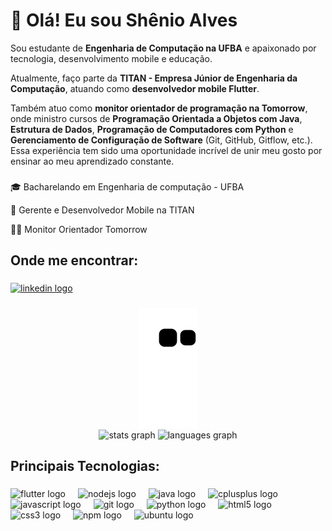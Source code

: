 <h1>👋 Olá! Eu sou Shênio Alves</h1>

Sou estudante de **Engenharia de Computação na UFBA** e apaixonado por tecnologia, desenvolvimento mobile e educação.

Atualmente, faço parte da **TITAN - Empresa Júnior de Engenharia da Computação**, atuando como **desenvolvedor mobile Flutter**.

Também atuo como **monitor orientador de programação na Tomorrow**, onde ministro cursos de **Programação Orientada a Objetos com Java**, **Estrutura de Dados**, **Programação de Computadores com Python** e **Gerenciamento de Configuração de Software** (Git, GitHub, Gitflow, etc.). Essa experiência tem sido uma oportunidade incrível de unir meu gosto por ensinar ao meu aprendizado constante.



###

<p align="left">
🎓 Bacharelando em Engenharia de computação - UFBA</p>
📱 Gerente e Desenvolvedor Mobile na TITAN</p>
🧑‍🏫  Monitor Orientador Tomorrow</p>

###


<h2 align="left">Onde me encontrar:</h2>

###

<div align="left">
  <a href="https://www.linkedin.com/in/shenioalves" target="_blank">
    <img src="https://img.shields.io/static/v1?message=LinkedIn&logo=linkedin&label=&color=0077B5&logoColor=white&labelColor=&style=for-the-badge" height="35" alt="linkedin logo"  />
  </a>
</div>

###
<div align="center">
  <picture>
    <source media="(prefers-color-scheme: dark)" srcset="https://raw.githubusercontent.com/shenioalves/shenioalves/output/github-contribution-grid-snake-dark.svg">
    <source media="(prefers-color-scheme: light)" srcset="https://raw.githubusercontent.com/shenioalves/shenioalves/output/github-contribution-grid-snake.svg">
    <img alt="snake" src="https://raw.githubusercontent.com/shenioalves/shenioalves/output/github-contribution-grid-snake.svg">
  </picture>
</div>
<div align="center">


 <img src="https://github-readme-stats.vercel.app/api?username=shenioalves&hide_title=false&hide_rank=false&show_icons=true&include_all_commits=true&count_private=true&disable_animations=false&theme=dark&locale=en&hide_border=false&order=1" height="150" alt="stats graph"  />
  <img src="https://github-readme-stats.vercel.app/api/top-langs?username=shenioalves&locale=en&hide_title=false&layout=compact&card_width=320&langs_count=5&theme=dark&hide_border=false&order=2" height="150" alt="languages graph"  />
</div>

###

<h2 align="left">Principais Tecnologias:</h2>

###

<div align="left">
  <img src="https://cdn.jsdelivr.net/gh/devicons/devicon/icons/flutter/flutter-original.svg" height="30" alt="flutter logo"  />
  <img width="12" />
  <img src="https://cdn.jsdelivr.net/gh/devicons/devicon/icons/nodejs/nodejs-original.svg" height="30" alt="nodejs logo"  />
  <img width="12" />
  <img src="https://cdn.jsdelivr.net/gh/devicons/devicon/icons/java/java-original.svg" height="30" alt="java logo"  />
  <img width="12" />
  <img src="https://cdn.jsdelivr.net/gh/devicons/devicon/icons/cplusplus/cplusplus-original.svg" height="30" alt="cplusplus logo"  />
  <img width="12" />
  <img src="https://cdn.jsdelivr.net/gh/devicons/devicon/icons/javascript/javascript-original.svg" height="30" alt="javascript logo"  />
  <img width="12" />
  <img src="https://cdn.jsdelivr.net/gh/devicons/devicon/icons/git/git-original.svg" height="30" alt="git logo"  />
  <img width="12" />
  <img src="https://cdn.jsdelivr.net/gh/devicons/devicon/icons/python/python-original.svg" height="30" alt="python logo"  />
  <img width="12" />
  <img src="https://cdn.jsdelivr.net/gh/devicons/devicon/icons/html5/html5-original.svg" height="30" alt="html5 logo"  />
  <img width="12" />
  <img src="https://cdn.jsdelivr.net/gh/devicons/devicon/icons/css3/css3-original.svg" height="30" alt="css3 logo"  />
  <img width="12" />
  <img src="https://cdn.jsdelivr.net/gh/devicons/devicon/icons/npm/npm-original-wordmark.svg" height="30" alt="npm logo"  />
  <img width="12" />
  <img src="https://cdn.jsdelivr.net/gh/devicons/devicon/icons/ubuntu/ubuntu-plain.svg" height="30" alt="ubuntu logo"  />
</div>

###

<br clear="both">


###
